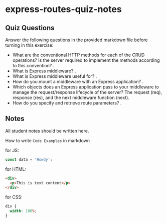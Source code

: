 # express-routes-quiz-notes

## Quiz Questions

Answer the following questions in the provided markdown file before turning in this exercise:

- What are the conventional HTTP methods for each of the CRUD operations? Is the server required to implement the methods according to this convention?
  .
- What is Express middleware?
  .
- What is Express middleware useful for?
  .
- How do you mount a middleware with an Express application?
  .
- Which objects does an Express application pass to your middleware to manage the request/response lifecycle of the server?
  The request (req), response (res), and the next middleware function (next).
- How do you specify and retrieve route parameters?
  .

## Notes

All student notes should be written here.

How to write `Code Examples` in markdown

for JS:

```javascript
const data = 'Howdy';
```

for HTML:

```html
<div>
  <p>This is text content</p>
</div>
```

for CSS:

```css
div {
  width: 100%;
}
```
